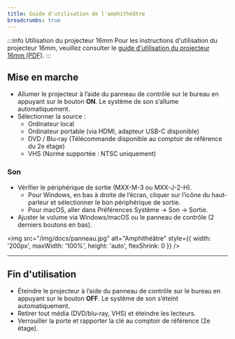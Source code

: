 ```yaml
---
title: Guide d'utilisation de l'amphithéâtre
breadcrumbs: true
---
```


:::info Utilisation du projecteur 16mm
Pour les instructions d'utilisation du projecteur 16mm, veuillez consulter le [guide d'utilisation du projecteur 16mm (PDF)](/pdf/E61-local-2078-documentation-16mm.pdf).
::: 

<div style={{ display: 'flex', alignItems: 'flex-start', gap: '1rem', flexWrap: 'wrap' }}>

  <div style={{ flex: '1 1 300px' }}>

  ## Mise en marche

  - Allumer le projecteur à l’aide du panneau de contrôle sur le bureau en appuyant sur le bouton **ON**. Le système de son s’allume automatiquement.
  - Sélectionner la source :
      - Ordinateur local  
      - Ordinateur portable (via HDMI, adapteur USB-C disponible)  
      - DVD / Blu-ray (Télécommande disponible au comptoir de référence du 2e étage)  
      - VHS (Norme supportée : NTSC uniquement)

  ### Son

  - Vérifier le périphérique de sortie (MXX-M-3 ou MXX-J-2-H).  
    - Pour Windows, en bas à droite de l’écran, cliquer sur l’icône du haut-parleur et sélectionner le bon périphérique de sortie.  
    - Pour macOS, aller dans Préférences Système → Son → Sortie.  
  - Ajuster le volume via Windows/macOS ou le panneau de contrôle (2 derniers boutons en bas).

  </div>

  <img src="/img/docs/panneau.jpg" alt="Amphithéâtre" style={{ width: '200px', maxWidth: '100%', height: 'auto', flexShrink: 0 }} />

</div>

---

## Fin d'utilisation

- Éteindre le projecteur à l’aide du panneau de contrôle sur le bureau en appuyant sur le bouton **OFF**. Le système de son s’éteint automatiquement.
- Retirer tout média (DVD/blu-ray, VHS) et éteindre les lecteurs.
- Verrouiller la porte et rapporter la clé au comptoir de référence (2e étage).